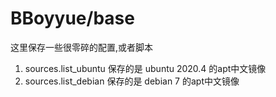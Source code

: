 # BBoyyue/base

这里保存一些很零碎的配置,或者脚本

1. sources.list_ubuntu 保存的是 ubuntu 2020.4 的apt中文镜像
2. sources.list_debian 保存的是 debian 7 的apt中文镜像
